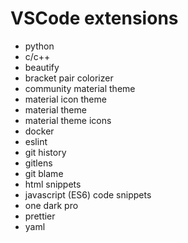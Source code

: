 # VSCode extensions
- python
- c/c++
- beautify
- bracket pair colorizer
- community material theme
- material icon theme
- material theme
- material theme icons
- docker
- eslint
- git history
- gitlens
- git blame
- html snippets
- javascript (ES6) code snippets
- one dark pro
- prettier
- yaml
